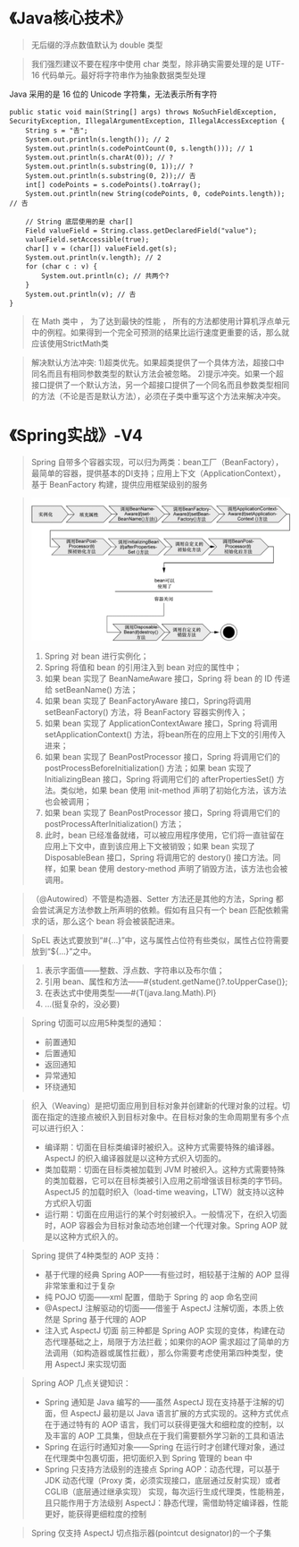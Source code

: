 # 《Java核心技术》

> 无后缀的浮点数值默认为 double 类型

> 我们强烈建议不要在程序中使用 char 类型，除非确实需要处理的是 UTF-16 代码单元。最好将字符串作为抽象数据类型处理

Java 采用的是 16 位的 Unicode 字符集，无法表示所有字符

```
public static void main(String[] args) throws NoSuchFieldException, SecurityException, IllegalArgumentException, IllegalAccessException {
	String s = "𠮷";
	System.out.println(s.length()); // 2
	System.out.println(s.codePointCount(0, s.length())); // 1
	System.out.println(s.charAt(0)); // ?
	System.out.println(s.substring(0, 1));// ?
	System.out.println(s.substring(0, 2));// 𠮷
	int[] codePoints = s.codePoints().toArray();
	System.out.println(new String(codePoints, 0, codePoints.length)); // 𠮷
	
	// String 底层使用的是 char[]
	Field valueField = String.class.getDeclaredField("value");
	valueField.setAccessible(true);
	char[] v = (char[]) valueField.get(s);
	System.out.println(v.length); // 2
	for (char c : v) {
		System.out.println(c); // 共两个?
	}
	System.out.println(v); // 𠮷
}
```

> 在 Math 类中 ， 为了达到最快的性能 ， 所有的方法都使用计算机浮点单元中的例程。如果得到一个完全可预测的结果比运行速度更重要的话，那么就应该使用StrictMath类

> 解决默认方法冲突:
> 1)超类优先。如果超类提供了一个具体方法，超接口中同名而且有相同参数类型的默认方法会被忽略。
> 2)提示冲突。如果一个超接口提供了一个默认方法，另一个超接口提供了一个同名而且参数类型相同的方法（不论是否是默认方法），必须在子类中重写这个方法来解决冲突。



# 《Spring实战》-V4

> Spring 自带多个容器实现，可以归为两类：bean工厂（BeanFactory），最简单的容器，提供基本的DI支持；应用上下文（ApplicationContext），基于 BeanFactory 构建，提供应用框架级别的服务

> ![bean生命周期](https://raw.githubusercontent.com/RobertHu0817/Markdown/master/pics/bean生命周期.png)
> 1. Spring 对 bean 进行实例化；
> 2. Spring 将值和 bean 的引用注入到 bean 对应的属性中；
> 3. 如果 bean 实现了 BeanNameAware 接口，Spring 将 bean 的 ID 传递给 setBeanName() 方法；
> 4. 如果 bean 实现了 BeanFactoryAware 接口，Spring将调用 setBeanFactory() 方法，将 BeanFactory 容器实例传入；
> 5. 如果 bean 实现了 ApplicationContextAware 接口，Spring 将调用 setApplicationContext() 方法，将bean所在的应用上下文的引用传入进来；
> 6. 如果 bean 实现了 BeanPostProcessor 接口，Spring 将调用它们的 postProcessBeforeInitialization() 方法；如果 bean 实现了 InitializingBean 接口，Spring 将调用它们的 afterPropertiesSet() 方法。类似地，如果 bean 使用 init-method 声明了初始化方法，该方法也会被调用；
> 7. 如果 bean 实现了 BeanPostProcessor 接口，Spring 将调用它们的 postProcessAfterInitialization() 方法；
> 8. 此时，bean 已经准备就绪，可以被应用程序使用，它们将一直驻留在应用上下文中，直到该应用上下文被销毁；如果 bean 实现了 DisposableBean 接口，Spring 将调用它的 destory() 接口方法。同样，如果 bean 使用 destory-method 声明了销毁方法，该方法也会被调用。

> （@Autowired）不管是构造器、Setter 方法还是其他的方法，Spring 都会尝试满足方法参数上所声明的依赖。假如有且只有一个 bean 匹配依赖需求的话，那么这个 bean 将会被装配进来。

> SpEL 表达式要放到“#{...}”中，这与属性占位符有些类似，属性占位符需要放到“${...}”之中。

> 1. 表示字面值——整数、浮点数、字符串以及布尔值；
> 2. 引用 bean、属性和方法——#{student.getName()?.toUpperCase()};
> 3. 在表达式中使用类型——#{T(java.lang.Math).PI}
> 4. ...(挺复杂的，没必要)

> Spring 切面可以应用5种类型的通知：
> - 前置通知
> - 后置通知
> - 返回通知
> - 异常通知
> - 环绕通知

> 织入（Weaving）是把切面应用到目标对象并创建新的代理对象的过程。切面在指定的连接点被织入到目标对象中。在目标对象的生命周期里有多个点可以进行织入：
> - 编译期：切面在目标类编译时被织入。这种方式需要特殊的编译器。AspectJ 的织入编译器就是以这种方式织入切面的。
> - 类加载期：切面在目标类被加载到 JVM 时被织入。这种方式需要特殊的类加载器，它可以在目标类被引入应用之前增强该目标类的字节码。AspectJ5 的加载时织入（load-time weaving，LTW）就支持以这种方式织入切面
> - 运行期：切面在应用运行的某个时刻被织入。一般情况下，在织入切面时，AOP 容器会为目标对象动态地创建一个代理对象。Spring AOP 就是以这种方式织入的。

> Spring 提供了4种类型的 AOP 支持：
> - 基于代理的经典 Spring AOP——有些过时，相较基于注解的 AOP 显得非常笨重和过于复杂
> - 纯 POJO 切面——xml 配置，借助于 Spring 的 aop 命名空间
> - @AspectJ 注解驱动的切面——借鉴于 AspectJ 注解切面，本质上依然是 Spring 基于代理的 AOP
> - 注入式 AspectJ 切面
> 前三种都是 Spring AOP 实现的变体，构建在动态代理基础之上，局限于方法拦截；如果你的AOP 需求超过了简单的方法调用（如构造器或属性拦截），那么你需要考虑使用第四种类型，使用 AspectJ 来实现切面

> Spring AOP 几点关键知识：
> - Spring 通知是 Java 编写的——虽然 AspectJ 现在支持基于注解的切面，但 AspectJ 最初是以 Java 语言扩展的方式实现的。这种方式优点在于通过特有的 AOP 语言，我们可以获得更强大和细粒度的控制，以及丰富的 AOP 工具集，但缺点在于我们需要额外学习新的工具和语法
> - Spring 在运行时通知对象——Spring 在运行时才创建代理对象，通过在代理类中包裹切面，把切面织入到 Spring 管理的 bean 中
> - Spring 只支持方法级别的连接点
Spring AOP：动态代理，可以基于 JDK 动态代理（Proxy 类，必须实现接口，底层通过反射实现）或者 CGLIB（底层通过继承实现） 实现，每次运行生成代理类，性能稍差，且只能作用于方法级别
AspectJ：静态代理，需借助特定编译器，性能更好，能获得更细粒度的控制

> Spring 仅支持 AspectJ 切点指示器(pointcut designator)的一个子集
